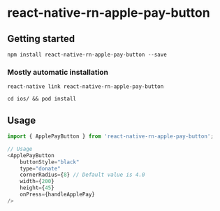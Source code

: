 # react-native-rn-apple-pay-button

## Getting started

`npm install react-native-rn-apple-pay-button --save`

### Mostly automatic installation

`react-native link react-native-rn-apple-pay-button`

`cd ios/ && pod install`

## Usage

```javascript
import { ApplePayButton } from 'react-native-rn-apple-pay-button';

// Usage
<ApplePayButton
    buttonStyle="black"
    type="donate"
    cornerRadius={8} // Default value is 4.0
    width={200}
    height={45}
    onPress={handleApplePay}
/>
```
